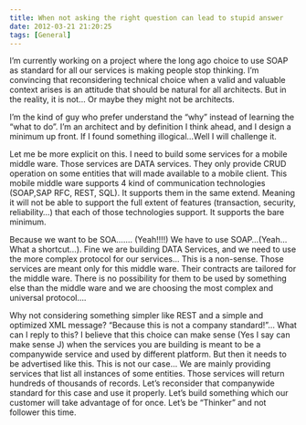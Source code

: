 ```yaml
---
title: When not asking the right question can lead to stupid answer
date: 2012-03-21 21:20:25
tags: [General]
---
```


I’m currently working on a project where the long ago choice to use SOAP as standard for all our services is making people stop thinking. I’m convincing that reconsidering technical choice when a valid and valuable context arises is an attitude that should be natural for all architects. But in the reality, it is not… Or maybe they might not be architects.

I’m the kind of guy who prefer understand the “why” instead of learning the “what to do”. I’m an architect and by definition I think ahead, and I design a minimum up front. If I found something illogical…Well I will challenge it.

Let me be more explicit on this. I need to build some services for a mobile middle ware. Those services are DATA services. They only provide CRUD operation on some entities that will made available to a mobile client. This mobile middle ware supports 4 kind of communication technologies (SOAP,SAP RFC, REST, SQL). It supports them in the same extend. Meaning it will not be able to support the full extent of features (transaction, security, reliability…) that each of those technologies support. It supports the bare minimum.

Because we want to be SOA……. (Yeah!!!!) We have to use SOAP…(Yeah… What a shortcut…). Fine we are building DATA Services, and we need to use the more complex protocol for our services… This is a non-sense. Those services are meant only for this middle ware. Their contracts are tailored for the middle ware. There is no possibility for them to be used by something else than the middle ware and we are choosing the most complex and universal protocol….

Why not considering something simpler like REST and a simple and optimized XML message? “Because this is not a company standard!”… What can I reply to this? I believe that this choice can make sense (Yes I say can make sense J) when the services you are building is meant to be a companywide service and used by different platform. But then it needs to be advertised like this. This is not our case… We are mainly providing services that list all instances of some entities. Those services will return hundreds of thousands of records. Let’s reconsider that companywide standard for this case and use it properly. Let’s build something which our customer will take advantage of for once. Let’s be “Thinker” and not follower this time.